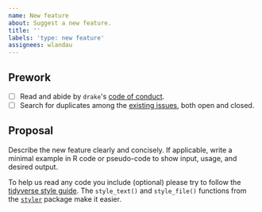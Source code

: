 ```yaml
---
name: New feature
about: Suggest a new feature.
title: ''
labels: 'type: new feature'
assignees: wlandau
---
```


## Prework

- [ ] Read and abide by `drake`'s [code of conduct](https://github.com/ropensci/drake/blob/main/CODE_OF_CONDUCT.md).
- [ ] Search for duplicates among the [existing issues](https://github.com/ropensci/drake/issues), both open and closed.

## Proposal

Describe the new feature clearly and concisely. If applicable, write a minimal example in R code or pseudo-code to show input, usage, and desired output.

To help us read any code you include (optional) please try to follow the [tidyverse style guide](https://style.tidyverse.org/). The `style_text()` and `style_file()` functions from the [`styler`](https://github.com/r-lib/styler) package make it easier.

